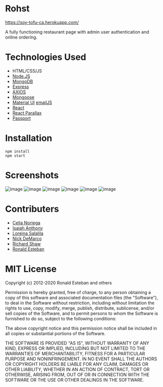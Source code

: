 # Rohst

https://soy-tofu-ca.herokuapp.com/

A fully functioning restaurant page with admin user authentication and online ordering.

# Technologies Used

- HTML/CSS/JS
- [Node.JS](https://nodejs.org/en/)
- [MongoDB](https://www.mongodb.com/)
- [Express](https://expressjs.com/)
- [AXIOS](https://www.npmjs.com/package/axios)
- [Mongoose](https://mongoosejs.com/docs/)
- [Material UI](https://material-ui.com/)
[emailJS](https://www.emailjs.com/)
- [React](https://reactjs.org/)
- [React Parallax](https://www.npmjs.com/package/react-parallax)
- [Passport](https://www.npmjs.com/package/passport)

# Installation

    npm install
    npm start

# Screenshots

 ![image](https://i.imgur.com/5MeDX9P.png)
 ![image](https://i.imgur.com/3nkvCU1.png)
 ![image](https://i.imgur.com/dOJTmJI.png)
 ![image](https://i.imgur.com/aPxOQLP.png)
 ![image](https://i.imgur.com/hFLlYfL.png)
 ![image](https://i.imgur.com/K6LOIz4.png)
 
# Contributers

- [Celia Noriega](https://github.com/CeliaNoriega)
- [Isaiah Anthony](https://github.com/isaiahant)
- [Loreina Salalila](https://github.com/Vialoraine)
- [Nick DeMarco](https://github.com/nickdmrco)
- [Richard Shaw](https://github.com/RichardMShaw)
- [Ronald Esteban](https://github.com/ron-est)

# MIT License

Copyright (c) 2012-2020 Ronald Esteban and others

Permission is hereby granted, free of charge, to any person obtaining
a copy of this software and associated documentation files (the
"Software"), to deal in the Software without restriction, including
without limitation the rights to use, copy, modify, merge, publish,
distribute, sublicense, and/or sell copies of the Software, and to
permit persons to whom the Software is furnished to do so, subject to
the following conditions:

The above copyright notice and this permission notice shall be
included in all copies or substantial portions of the Software.

THE SOFTWARE IS PROVIDED "AS IS", WITHOUT WARRANTY OF ANY KIND,
EXPRESS OR IMPLIED, INCLUDING BUT NOT LIMITED TO THE WARRANTIES OF
MERCHANTABILITY, FITNESS FOR A PARTICULAR PURPOSE AND
NONINFRINGEMENT. IN NO EVENT SHALL THE AUTHORS OR COPYRIGHT HOLDERS BE
LIABLE FOR ANY CLAIM, DAMAGES OR OTHER LIABILITY, WHETHER IN AN ACTION
OF CONTRACT, TORT OR OTHERWISE, ARISING FROM, OUT OF OR IN CONNECTION
WITH THE SOFTWARE OR THE USE OR OTHER DEALINGS IN THE SOFTWARE.
